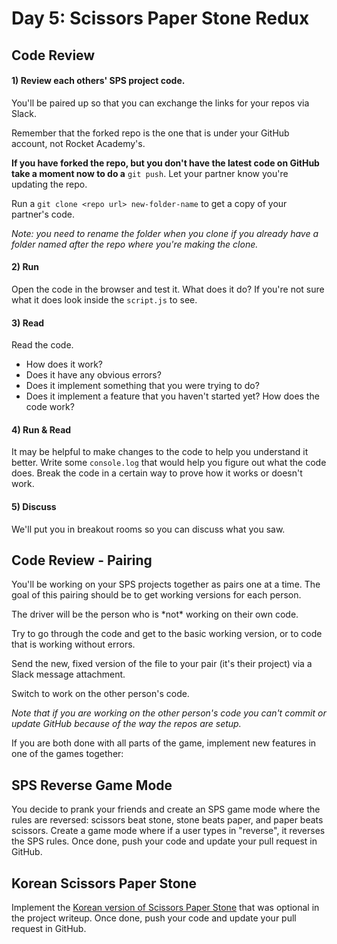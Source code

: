 # Day 5: Scissors Paper Stone Redux

## Code Review

#### 1\) Review each others' SPS project code.

You'll be paired up so that you can exchange the links for your repos via Slack.

Remember that the forked repo is the one that is under your GitHub account, not Rocket Academy's.

**If you have forked the repo, but you don't have the latest code on GitHub take a moment now to do a** `git push`. Let your partner know you're updating the repo. 

Run a `git clone <repo url> new-folder-name` to get a copy of your partner's code.

_Note: you need to rename the folder when you clone if you already have a folder named after the repo where you're making the clone._

#### 2\) Run

Open the code in the browser and test it. What does it do? If you're not sure what it does look inside the `script.js` to see.

#### 3\) Read

Read the code.

* How does it work?
* Does it have any obvious errors?
* Does it implement something that you were trying to do? 
* Does it implement a feature that you haven't started yet? How does the code work?

#### 4\) Run & Read

It may be helpful to make changes to the code to help you understand it better. Write some `console.log` that would help you figure out what the code does. Break the code in  a certain way to prove how it works or doesn't work.

#### 5\) Discuss

We'll put you in breakout rooms so you can discuss what you saw. 

## Code Review - Pairing

You'll be working on your SPS projects together as pairs one at a time. The goal of this pairing should be to get working versions for each person.

The driver will be the person who is \*not\* working on their own code.

Try to go through the code and get to the basic working version, or to code that is working without errors.

Send the new, fixed version of the file to your pair \(it's their project\) via a Slack message attachment.

Switch to work on the other person's code.

_Note that if you are working on the other person's code you can't commit or update GitHub because of the way the repos are setup._

If you are both done with all parts of the game, implement new features in one of the games together:

## SPS Reverse Game Mode

You decide to prank your friends and create an SPS game mode where the rules are reversed: scissors beat stone, stone beats paper, and paper beats scissors. Create a game mode where if a user types in "reverse", it reverses the SPS rules. Once done, push your code and update your pull request in GitHub.

## Korean Scissors Paper Stone

Implement the [Korean version of Scissors Paper Stone](../projects/project-1-scissors-paper-stone.md#optional-korean-scissors-paper-stone) that was optional in the project writeup. Once done, push your code and update your pull request in GitHub.





